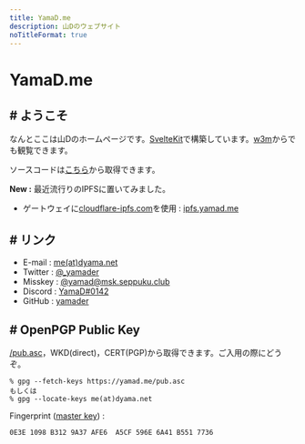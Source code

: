 ```yaml
---
title: YamaD.me
description: 山Dのウェブサイト
noTitleFormat: true
---
```


# YamaD.me

## # ようこそ

なんとここは山Dのホームページです。[SvelteKit](https://kit.svelte.dev)で構築しています。[w3m](http://w3m.sourceforge.net)からでも観覧できます。

ソースコードは<a href="/src.tgz" rel="external">こちら</a>から取得できます。

**New :** 最近流行りのIPFSに置いてみました。

- ゲートウェイに[cloudflare-ipfs.com](https://www.cloudflare.com/distributed-web-gateway/)を使用 : [ipfs.yamad.me](https://ipfs.yamad.me)

## # リンク

- E-mail  : <a href="https://me.dyama.net" target="_blank" rel="noreferrer">me(at)dyama.net</a>
- Twitter : <a href="https://twitter.com/_yamader" target="_blank" rel="noreferrer">@_yamader</a>
- Misskey : <a href="https://msk.seppuku.club/@yamad" target="_blank" rel="noreferrer">@yamad@msk.seppuku.club</a>
- Discord : <a href="https://discord.com/users/542656442876952586" target="_blank" rel="noreferrer">YamaD#0142</a>
- GitHub  : <a href="https://github.com/yamader" target="_blank" rel="noreferrer">yamader</a>

## # OpenPGP Public Key

<a href="/pub.asc" rel="external">/pub.asc</a>，WKD(direct)，CERT(PGP)から取得できます。ご入用の際にどうぞ。

```
% gpg --fetch-keys https://yamad.me/pub.asc
もしくは
% gpg --locate-keys me(at)dyama.net
```

Fingerprint ([master key](openpgp4fpr:0E3E1098B3129A37AFE6A5CF596E6A41B5517736)) :

```
0E3E 1098 B312 9A37 AFE6  A5CF 596E 6A41 B551 7736
```

